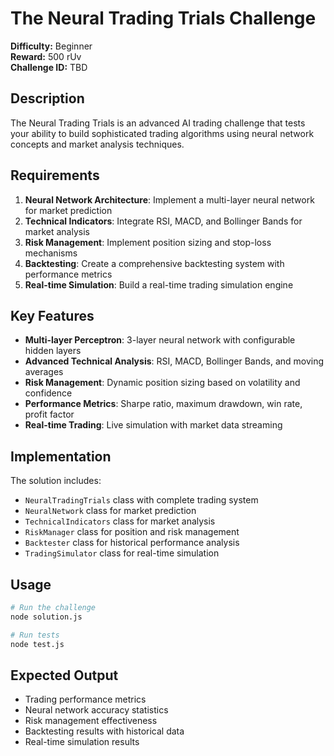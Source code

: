 # The Neural Trading Trials Challenge

**Difficulty:** Beginner  
**Reward:** 500 rUv  
**Challenge ID:** TBD  

## Description

The Neural Trading Trials is an advanced AI trading challenge that tests your ability to build sophisticated trading algorithms using neural network concepts and market analysis techniques.

## Requirements

1. **Neural Network Architecture**: Implement a multi-layer neural network for market prediction
2. **Technical Indicators**: Integrate RSI, MACD, and Bollinger Bands for market analysis
3. **Risk Management**: Implement position sizing and stop-loss mechanisms
4. **Backtesting**: Create a comprehensive backtesting system with performance metrics
5. **Real-time Simulation**: Build a real-time trading simulation engine

## Key Features

- **Multi-layer Perceptron**: 3-layer neural network with configurable hidden layers
- **Advanced Technical Analysis**: RSI, MACD, Bollinger Bands, and moving averages
- **Risk Management**: Dynamic position sizing based on volatility and confidence
- **Performance Metrics**: Sharpe ratio, maximum drawdown, win rate, profit factor
- **Real-time Trading**: Live simulation with market data streaming

## Implementation

The solution includes:
- `NeuralTradingTrials` class with complete trading system
- `NeuralNetwork` class for market prediction
- `TechnicalIndicators` class for market analysis
- `RiskManager` class for position and risk management
- `Backtester` class for historical performance analysis
- `TradingSimulator` class for real-time simulation

## Usage

```bash
# Run the challenge
node solution.js

# Run tests
node test.js
```

## Expected Output

- Trading performance metrics
- Neural network accuracy statistics
- Risk management effectiveness
- Backtesting results with historical data
- Real-time simulation results
